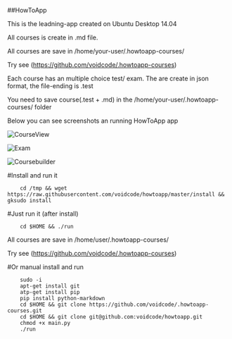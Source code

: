 ##HowToApp

This is the leadning-app created on Ubuntu Desktop 14.04

All courses is create in .md file. 

All courses are save in /home/your-user/.howtoapp-courses/ 

Try see (https://github.com/voidcode/.howtoapp-courses)

Each course has an multiple choice test/ exam.
The are create in json format, the file-ending is .test

You need to save course(.test + .md) in the /home/your-user/.howtoapp-courses/ folder

Below you can see screenshots an running HowToApp app

![CourseView](https://raw.githubusercontent.com/voidcode/howtoapp/master/PR/HowToApp_001.png)

![Exam](https://raw.githubusercontent.com/voidcode/howtoapp/master/PR/HowToApp_002.png)

![Coursebuilder](https://raw.githubusercontent.com/voidcode/howtoapp/master/PR/HowToApp_003.png)

#Install and run it
```
    cd /tmp && wget https://raw.githubusercontent.com/voidcode/howtoapp/master/install && gksudo install
```

#Just run it (after install)
```
    cd $HOME && ./run
```

All courses are save in /home/user/.howtoapp-courses/ 

Try see (https://github.com/voidcode/.howtoapp-courses)

#Or manual install and run
```
    sudo -i
    apt-get install git
    atp-get install pip
    pip install python-markdown
    cd $HOME && git clone https://github.com/voidcode/.howtoapp-courses.git
    cd $HOME && git clone git@github.com:voidcode/howtoapp.git
    chmod +x main.py
    ./run
```